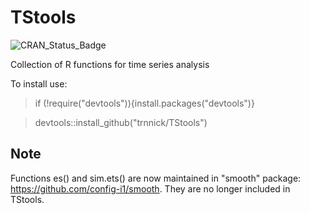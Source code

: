 TStools 
=======
![CRAN_Status_Badge](http://www.r-pkg.org/badges/version/TStools)

Collection of R functions for time series analysis

To install use:

> if (!require("devtools")){install.packages("devtools")}

> devtools::install_github("trnnick/TStools")


Note
-------
Functions es() and sim.ets() are now maintained in "smooth" package: https://github.com/config-i1/smooth. They are no longer included in TStools.
